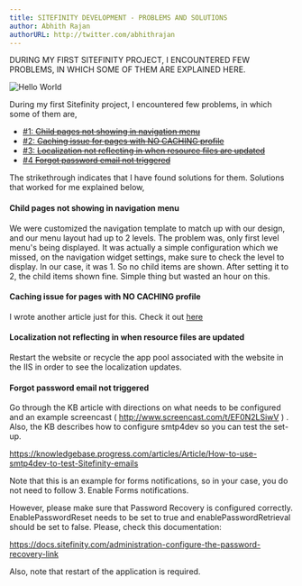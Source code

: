 ```yaml
---
title: SITEFINITY DEVELOPMENT - PROBLEMS AND SOLUTIONS
author: Abhith Rajan
authorURL: http://twitter.com/abhithrajan
---
```


DURING MY FIRST SITEFINITY PROJECT, I ENCOUNTERED FEW PROBLEMS, IN WHICH SOME OF THEM ARE EXPLAINED HERE.

![Hello World](/img/2018-01-19-sitefinity-development-problems-and-solutions.jpg)

<!--truncate-->

During my first Sitefinity project, I encountered few problems, in which some of them are,

- [#1: <strike>Child pages not showing in navigation menu</strike>](#1)
- [#2: <strike>Caching issue for pages with NO CACHING profile</strike>](#2)
- [#3: <strike>Localization not reflecting in when resource files are updated</strike>](#localization-not-reflecting-in-when-resource-files-are-updated)
- [#4 <strike>Forgot password email not triggered</strike>](#forgot-password-email-not-triggered)

The strikethrough indicates that I have found solutions for them.
Solutions that worked for me explained below,

#### <a name="1"></a>Child pages not showing in navigation menu

We were customized the navigation template to match up with our design, and our menu layout had up to 2 levels. The problem was, only first level menu's being displayed. It was actually a simple configuration which we missed, on the navigation widget settings, make sure to check the level to display. In our case, it was 1. So no child items are shown. After setting it to 2, the child items shown fine. Simple thing but wasted an hour on this.

#### <a name="2"></a>Caching issue for pages with NO CACHING profile

I wrote another article just for this. Check it out [here](https://www.abhith.net/post/sitefinity-caching-issue-for-pages-with-no-caching-profile/)

#### <a name="localization-not-reflecting-in-when-resource-files-are-updated"></a> Localization not reflecting in when resource files are updated

Restart the website or recycle the app pool associated with the website in the IIS in order to see the localization updates.

#### <a name="forgot-password-email-not-triggered"></a> Forgot password email not triggered

Go through the KB article with directions on what needs to be configured and an example screencast ( http://www.screencast.com/t/EF0N2LSiwV ) . Also, the KB describes how to configure smtp4dev so you can test the set-up.

https://knowledgebase.progress.com/articles/Article/How-to-use-smtp4dev-to-test-Sitefinity-emails

Note that this is an example for forms notifications, so in your case, you do not need to follow 3. Enable Forms notifications.

However, please make sure that Password Recovery is configured correctly. EnablePasswordReset needs to be set to true and enablePasswordRetrieval should be set to false. Please, check this documentation:

https://docs.sitefinity.com/administration-configure-the-password-recovery-link

Also, note that restart of the application is required.
